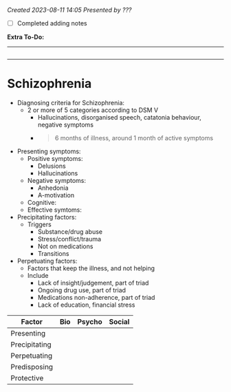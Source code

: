 *Created 2023-08-11 14:05*
*Presented by ???*
- [ ] Completed adding notes

**Extra To-Do:**

---
```toc
```
---

# Schizophrenia
- Diagnosing criteria for Schizophrenia:
	- 2 or more of 5 categories according to DSM V
		- Hallucinations, disorganised speech, catatonia behaviour, negative symptoms
		- >6 months of illness, around 1 month of active symptoms
- Presenting symptoms:
	- Positive symptoms:
		- Delusions
		- Hallucinations
	- Negative symptoms:
		- Anhedonia
		- A-motivation
	- Cognitive:
	- Effective symtoms:
- Precipitating factors:
	- Triggers
		- Substance/drug abuse
		- Stress/conflict/trauma
		- Not on medications
		- Transitions
- Perpetuating factors:
	- Factors that keep the illness, and not helping
	- Include
		- Lack of insight/judgement, part of triad
		- Ongoing drug use, part of triad
		- Medications non-adherence, part of triad
		- Lack of education, financial stress

| Factor        | Bio | Psycho | Social |
| ------------- | --- | ------ | ------ |
| Presenting    |     |        |        |
| Precipitating |     |        |        |
| Perpetuating  |     |        |        |
| Predisposing  |     |        |        |
| Protective              |     |        |        |
